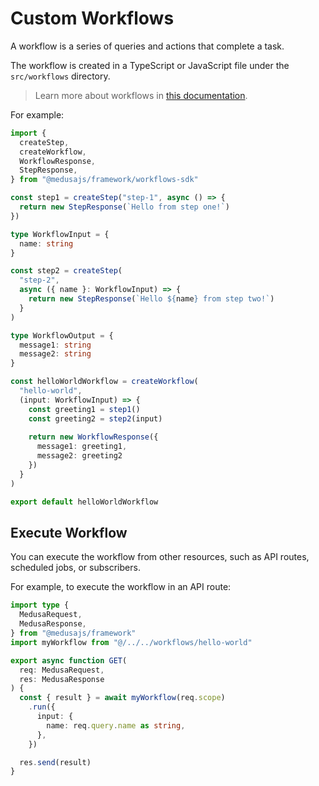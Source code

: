 # Custom Workflows

A workflow is a series of queries and actions that complete a task.

The workflow is created in a TypeScript or JavaScript file under the `src/workflows` directory.

> Learn more about workflows in [this documentation](https://docs.medusajs.com/learn/fundamentals/workflows).

For example:

```ts
import {
  createStep,
  createWorkflow,
  WorkflowResponse,
  StepResponse,
} from "@medusajs/framework/workflows-sdk"

const step1 = createStep("step-1", async () => {
  return new StepResponse(`Hello from step one!`)
})

type WorkflowInput = {
  name: string
}

const step2 = createStep(
  "step-2",
  async ({ name }: WorkflowInput) => {
    return new StepResponse(`Hello ${name} from step two!`)
  }
)

type WorkflowOutput = {
  message1: string
  message2: string
}

const helloWorldWorkflow = createWorkflow(
  "hello-world",
  (input: WorkflowInput) => {
    const greeting1 = step1()
    const greeting2 = step2(input)
    
    return new WorkflowResponse({
      message1: greeting1,
      message2: greeting2
    })
  }
)

export default helloWorldWorkflow
```

## Execute Workflow

You can execute the workflow from other resources, such as API routes, scheduled jobs, or subscribers.

For example, to execute the workflow in an API route:

```ts
import type {
  MedusaRequest,
  MedusaResponse,
} from "@medusajs/framework"
import myWorkflow from "@/../../workflows/hello-world"

export async function GET(
  req: MedusaRequest,
  res: MedusaResponse
) {
  const { result } = await myWorkflow(req.scope)
    .run({
      input: {
        name: req.query.name as string,
      },
    })

  res.send(result)
}
```
